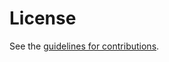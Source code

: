 # License

See the
[guidelines for contributions](https://github.com/hannestschofenig/tls-key-update/blob/main/CONTRIBUTING.md).
